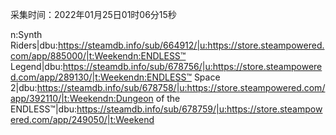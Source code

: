 采集时间：2022年01月25日01时06分15秒

n:Synth Riders|dbu:https://steamdb.info/sub/664912/|u:https://store.steampowered.com/app/885000/|t:Weekendn:ENDLESS™ Legend|dbu:https://steamdb.info/sub/678756/|u:https://store.steampowered.com/app/289130/|t:Weekendn:ENDLESS™ Space 2|dbu:https://steamdb.info/sub/678758/|u:https://store.steampowered.com/app/392110/|t:Weekendn:Dungeon of the ENDLESS™|dbu:https://steamdb.info/sub/678759/|u:https://store.steampowered.com/app/249050/|t:Weekend